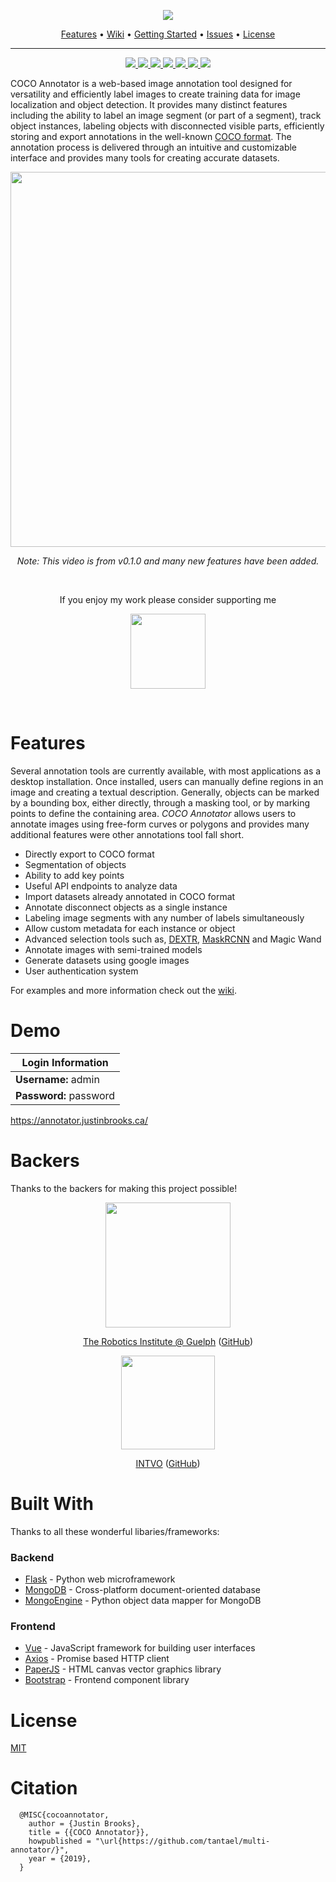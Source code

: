 <p align="center"><img src="https://i.imgur.com/AA7IdbQ.png"></p>

<p align="center">
  <a href="#features">Features</a> •
  <a href="https://github.com/tantael/multi-annotator/wiki">Wiki</a> •
  <a href="https://github.com/tantael/multi-annotator/wiki/Getting-Started">Getting Started</a> •
  <a href="https://github.com/tantael/multi-annotator/issues">Issues</a> •
  <a href="#license">License</a>
</p>

---

<p align="center">
  <a href="/tantael/multi-annotator/stargazers">
    <img src="https://img.shields.io/github/stars/tantael/multi-annotator.svg">
  </a>
  <a href="/tantael/multi-annotator/issues">
    <img src="https://img.shields.io/github/issues/tantael/multi-annotator.svg">
  </a>
  <a href="https://tldrlegal.com/license/mit-license">
    <img src="https://img.shields.io/github/license/mashape/apistatus.svg">
  </a>
  <a href="https://lgtm.com/projects/g/tantael/multi-annotator/context:javascript">
    <img src="https://img.shields.io/lgtm/grade/javascript/g/tantael/multi-annotator.svg?label=code%20quality">
  </a>
  <a href="https://annotator.justinbrooks.ca/">
    <img src="https://img.shields.io/badge/demo-online-green.svg">
  </a>
  <a href="https://travis-ci.org/tantael/multi-annotator">
    <img src="https://travis-ci.org/tantael/multi-annotator.svg?branch=master">
  </a>
  <a href="https://hub.docker.com/r/tantael/multi-annotator">
    <img src="https://img.shields.io/docker/pulls/tantael/multi-annotator.svg">
  </a>
</p>

COCO Annotator is a web-based image annotation tool designed for versatility and efficiently label images to create training data for image localization and object detection. It provides many distinct features including the ability to label an image segment (or part of a segment), track object instances, labeling objects with disconnected visible parts, efficiently storing and export annotations in the well-known [COCO format](http://cocodataset.org/#format-data). The annotation process is delivered through an intuitive and customizable interface and provides many tools for creating accurate datasets.

<p align="center"><img width="600" src="https://i.imgur.com/m4RmjCp.gif"></p>
<p align="center"><i>Note: This video is from v0.1.0 and many new features have been added.</i></p>

<br>
<p align="center">If you enjoy my work please consider supporting me</p>
<p align="center">
  <a href="https://www.patreon.com/jsbroks">
    <img src="https://c5.patreon.com/external/logo/become_a_patron_button@2x.png" width="120">
  </a>
</p>
<br>

# Features

Several annotation tools are currently available, with most applications as a desktop installation. Once installed, users can manually define regions in an image and creating a textual description. Generally, objects can be marked by a bounding box, either directly, through a masking tool, or by marking points to define the containing area. _COCO Annotator_ allows users to annotate images using free-form curves or polygons and provides many additional features were other annotations tool fall short.

- Directly export to COCO format
- Segmentation of objects
- Ability to add key points
- Useful API endpoints to analyze data
- Import datasets already annotated in COCO format
- Annotate disconnect objects as a single instance
- Labeling image segments with any number of labels simultaneously
- Allow custom metadata for each instance or object
- Advanced selection tools such as, [DEXTR](https://github.com/jsbroks/dextr-keras), [MaskRCNN](https://github.com/matterport/Mask_RCNN) and Magic Wand
- Annotate images with semi-trained models
- Generate datasets using google images
- User authentication system

For examples and more information check out the [wiki](https://github.com/tantael/multi-annotator/wiki).

# Demo

| Login Information      |
| ---------------------- |
| **Username:** admin    |
| **Password:** password |

https://annotator.justinbrooks.ca/

# Backers

Thanks to the backers for making this project possible!

<p align="center">
  <a href="http://robotics.uoguelph.ca/"><img src="http://robotics.uoguelph.ca/images/banner.jpg" width=200></a>
</p>
<p  align="center">
  <a href="http://robotics.uoguelph.ca/">The Robotics Institute @ Guelph</a> (<a href="https://github.com/uoguelph-ri">GitHub</a>)
</p>

<p align="center">
  <a href="https://intvo.com/"><img src="https://i.ibb.co/LrcMVzC/Intvo-resolution-dark.png" width=150></a>
</p>
<p  align="center">
  <a href="https://intvo.com/">INTVO</a> (<a href="https://github.com/intvo">GitHub</a>)
</p>

# Built With

Thanks to all these wonderful libaries/frameworks:

### Backend

- [Flask](http://flask.pocoo.org/) - Python web microframework
- [MongoDB](https://www.mongodb.com/) - Cross-platform document-oriented database
- [MongoEngine](http://mongoengine.org/) - Python object data mapper for MongoDB

### Frontend

- [Vue](https://vuejs.org/) - JavaScript framework for building user interfaces
- [Axios](https://github.com/axios/axios) - Promise based HTTP client
- [PaperJS](http://paperjs.org/) - HTML canvas vector graphics library
- [Bootstrap](https://getbootstrap.com/) - Frontend component library

# License

[MIT](https://tldrlegal.com/license/mit-license)

# Citation

```
  @MISC{cocoannotator,
    author = {Justin Brooks},
    title = {{COCO Annotator}},
    howpublished = "\url{https://github.com/tantael/multi-annotator/}",
    year = {2019},
  }
```
